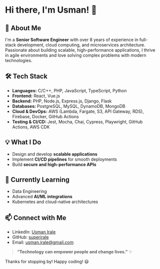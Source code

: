 # Hi there, I'm Usman! 👋

## 🚀 About Me
I'm a **Senior Software Engineer** with over 8 years of experience in full-stack development, cloud computing, and microservices architecture. Passionate about building scalable, high-performance applications, I thrive in agile environments and love solving complex problems with modern technologies.

## 🛠 Tech Stack
- **Languages:** C/C++, PHP, JavaScript, TypeScript, Python
- **Frontend:** React, Vue.js
- **Backend:** PHP, Node.js, Express.js, Django, Flask
- **Databases:** PostgreSQL, MySQL, DynamoDB, MongoDB
- **Cloud & DevOps:** AWS (Lambda, Fargate, S3, API Gateway, RDS), Firebase, Docker, GitHub Actions
- **Testing & CI/CD:** Jest, Mocha, Chai, Cypress, Playwright, GitHub Actions, AWS CDK

## 💡 What I Do
- Design and develop **scalable applications**
- Implement **CI/CD pipelines** for smooth deployments
- Build **secure and high-performance APIs**


## 🌱 Currently Learning
- Data Engineering
- Advanced **AI/ML integrations**
- Kubernetes and cloud-native architectures

## 📫 Connect with Me
- LinkedIn: [Usman Irale](https://www.linkedin.com/in/usman-irale-6a60b231)
- GitHub: [superirale](https://github.com/superirale)
- Email: usman.irale@gmail.com

<!---
## 📌 Featured Projects
🚀 **[Project Name](#)** - Brief description of an impactful project.

💡 **[Another Project](#)** - Short description highlighting your role and technology used.
-->

> **“Technology can empower people and change lives.”** ✨

Thanks for stopping by! Happy coding! 😃
